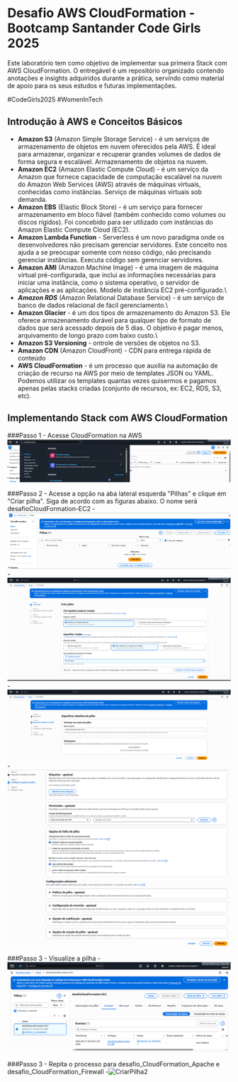 # Desafio AWS CloudFormation - Bootcamp Santander Code Girls 2025
Este laboratório tem como objetivo de implementar sua primeira Stack com AWS CloudFormation. O entregável é um repositório organizado contendo anotações e insights adquiridos durante a prática, servindo como material de apoio para os seus estudos e futuras implementações.

#CodeGirls2025 #WomenInTech


## Introdução à AWS e Conceitos Básicos
   - **Amazon S3** (Amazon Simple Storage Service) - é um serviços de armazenamento de objetos em nuvem oferecidos pela AWS. É ideal para armazenar, organizar e recuperar grandes volumes de dados de forma segura e escalável. Armazenamento de objetos na nuvem.
   - **Amazon EC2** (Amazon Elastic Compute Cloud) - é um serviço da Amazon que fornece capacidade de computação escalável na nuvem do Amazon Web Services (AWS) através de máquinas virtuais, conhecidas como instâncias. Serviço de máquinas virtuais sob demanda.
   - **Amazon EBS** (Elastic Block Store) - é um serviço para fornecer armazenamento em bloco fiável (também conhecido como volumes ou discos rígidos). Foi concebido para ser utilizado com instâncias do Amazon Elastic Compute Cloud (EC2).
   - **Amazon Lambda Function** - Serverless é um novo paradigma onde os desenvolvedores não precisam gerenciar servidores. Este conceito nos ajuda a se preocupar somente com nosso código, não precisando gerenciar instâncias. Executa código sem gerenciar servidores.
   - **Amazon AMI** (Amazon Machine Image) - é uma imagem de máquina virtual pré-configurada, que inclui as informações necessárias para iniciar uma instância, como o sistema operativo, o servidor de aplicações e as aplicações. Modelo de instância EC2 pré-configurado.\
   - ***Amazon RDS*** (Amazon Relational Database Service) - é um serviço de banco de dados relacional de fácil gerenciamento.\
   - **Amazon Glacier** - é um dos tipos de armazenamento do Amazon S3. Ele oferece armazenamento durável para qualquer tipo de formato de dados que será acessado depois de 5 dias. O objetivo é pagar menos, arquivamento de longo prazo com baixo custo.\
   - **Amazon S3 Versioning** - ontrole de versões de objetos no S3.
   - **Amazon CDN** (Amazon CloudFront) - CDN para entrega rápida de conteúdo
   - **AWS CloudFormation** - é um processo que auxilia na automação de criação de recurso na AWS por meio de templates JSON ou YAML. Podemos utilizar os templates quantas vezes quisermos e pagamos apenas pelas stacks criadas (conjunto de recursos, ex: EC2, RDS, S3, etc).



## Implementando Stack com AWS CloudFormation
###Passo 1 - Acesse CloudFormation na AWS
![CloudFormation](01-Acesse_CloudFormation.png)

###Passo 2 - Acesse a opção na aba lateral esquerda "Pilhas" e clique em "Criar pilha". Siga de acordo com as figuras abaixo. O nome será desafioCloudFormation-EC2
-![CriarPilha](01a-Criar_Pilha.png)
-![CriarPilha1](02-Criar_Pilha.png)
-![CriarPilha2](02a-Criar_Pilha.png)
-![CriarPilha3](02b-Criar_Pilha.png)

###Passo 3 - Visualize a pilha
-![VerPilha2](03-Ver_Pilha.png)

###Passo 3 - Repita o processo para desafio_CloudFormation_Apache e desafio_CloudFormation_Firewall
-![CriarPilha2](2-Criar_Pilha.png)



